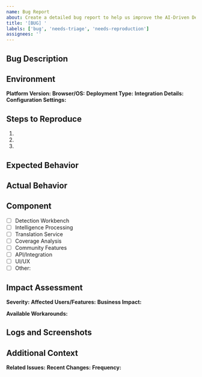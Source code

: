 ```yaml
---
name: Bug Report
about: Create a detailed bug report to help us improve the AI-Driven Detection Engineering platform
title: '[BUG] '
labels: ['bug', 'needs-triage', 'needs-reproduction']
assignees: ''
---
```


<!--
Before submitting a bug report:
1. Please check if a similar issue already exists
2. Review our contribution guidelines in CONTRIBUTING.md
3. Ensure you follow our CODE_OF_CONDUCT.md
4. Remove any sensitive/confidential information
-->

## Bug Description
<!-- Provide a clear and concise description of the bug and its impact -->

## Environment
**Platform Version:** <!-- e.g., 1.2.3 -->
**Browser/OS:** <!-- e.g., Chrome 120.0.6099.129/Windows 11 -->
**Deployment Type:** <!-- Enterprise/Community -->
**Integration Details:** <!-- List relevant integrations (SIEM, GitHub, etc.) -->
**Configuration Settings:** <!-- Any relevant configuration details -->

## Steps to Reproduce
1. 
2. 
3. 
<!-- Add more steps as needed -->

## Expected Behavior
<!-- Describe what should happen under normal conditions -->

## Actual Behavior
<!-- Describe what actually happened -->
<!-- Include any error codes (reference ranges: 1000-8999) -->
<!-- Include any error messages or unexpected behavior -->

## Component
<!-- Select the affected component -->
- [ ] Detection Workbench
- [ ] Intelligence Processing
- [ ] Translation Service
- [ ] Coverage Analysis
- [ ] Community Features
- [ ] API/Integration
- [ ] UI/UX
- [ ] Other: <!-- please specify -->

## Impact Assessment
**Severity:** <!-- Critical/High/Medium/Low -->
**Affected Users/Features:** <!-- Describe who/what is affected -->
**Business Impact:**
<!-- Describe the business impact -->

**Available Workarounds:**
<!-- List any temporary workarounds if available -->

## Logs and Screenshots
<!-- 
Attach relevant logs or screenshots
Supported formats: text/plain, image/png, image/jpeg, application/json
IMPORTANT: Ensure all sensitive data is redacted
-->

## Additional Context
<!-- Add any other relevant information -->
**Related Issues:** <!-- Link to related issues if any -->
**Recent Changes:** <!-- Any recent changes that might be relevant -->
**Frequency:** <!-- How often does this occur? -->

<!-- 
For Enterprise Support:
- Priority response times apply based on severity
- Include your enterprise account identifier if applicable
-->

<!--
For Community Edition:
- Community support is provided on a best-effort basis
- Consider contributing a fix following our contribution guidelines
-->